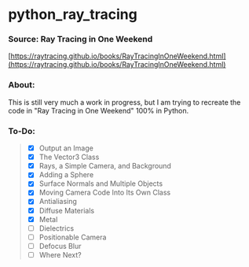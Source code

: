 # python_ray_tracing

### Source: Ray Tracing in One Weekend
  [https://raytracing.github.io/books/RayTracingInOneWeekend.html](https://raytracing.github.io/books/RayTracingInOneWeekend.html)

### About:
This is still very much a work in progress, but I am trying to recreate the code in "Ray Tracing in One Weekend" 100% in Python. 

### To-Do:
> - [x] Output an Image
> - [x] The Vector3 Class
> - [x] Rays, a Simple Camera, and Background
> - [x] Adding a Sphere
> - [x] Surface Normals and Multiple Objects
> - [x] Moving Camera Code Into Its Own Class
> - [x] Antialiasing
> - [x] Diffuse Materials
> - [x] Metal
> - [ ] Dielectrics
> - [ ] Positionable Camera
> - [ ] Defocus Blur
> - [ ] Where Next?
